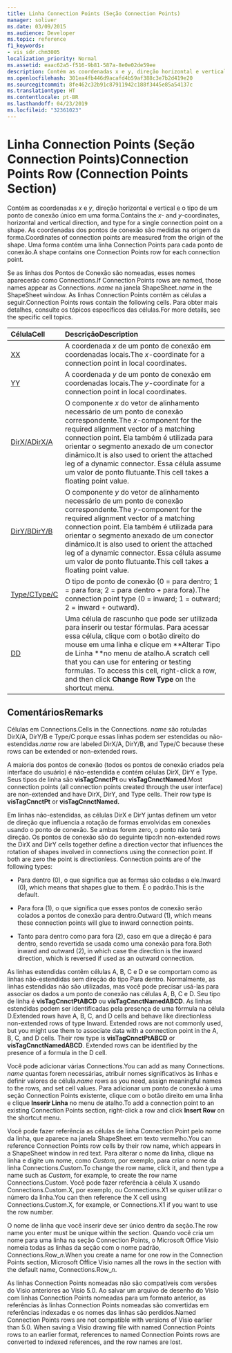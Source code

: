 ```yaml
---
title: Linha Connection Points (Seção Connection Points)
manager: soliver
ms.date: 03/09/2015
ms.audience: Developer
ms.topic: reference
f1_keywords:
- vis_sdr.chm3005
localization_priority: Normal
ms.assetid: eaac62a5-f516-9b81-587a-8e0e02de59ee
description: Contém as coordenadas x e y, direção horizontal e vertical e o tipo de um ponto de conexão único em uma forma. As coordenadas dos pontos de conexão são medidas na origem da forma. Uma forma contém uma linha Connection Points para cada ponto de conexão.
ms.openlocfilehash: 301ea4fb446d9acafd4b59af388c3e7b2d419e20
ms.sourcegitcommit: 8fe462c32b91c87911942c188f3445e85a54137c
ms.translationtype: HT
ms.contentlocale: pt-BR
ms.lasthandoff: 04/23/2019
ms.locfileid: "32361023"
---
```

# <a name="connection-points-row-connection-points-section"></a><span data-ttu-id="19dbf-105">Linha Connection Points (Seção Connection Points)</span><span class="sxs-lookup"><span data-stu-id="19dbf-105">Connection Points Row (Connection Points Section)</span></span>

<span data-ttu-id="19dbf-106">Contém as coordenadas *x* e *y*, direção horizontal e vertical e o tipo de um ponto de conexão único em uma forma.</span><span class="sxs-lookup"><span data-stu-id="19dbf-106">Contains the *x*- and *y*-coordinates, horizontal and vertical direction, and type for a single connection point on a shape.</span></span> <span data-ttu-id="19dbf-107">As coordenadas dos pontos de conexão são medidas na origem da forma.</span><span class="sxs-lookup"><span data-stu-id="19dbf-107">Coordinates of connection points are measured from the origin of the shape.</span></span> <span data-ttu-id="19dbf-108">Uma forma contém uma linha Connection Points para cada ponto de conexão.</span><span class="sxs-lookup"><span data-stu-id="19dbf-108">A shape contains one Connection Points row for each connection point.</span></span> 
  
<span data-ttu-id="19dbf-109">Se as linhas dos Pontos de Conexão são nomeadas, esses nomes aparecerão como Connections.</span><span class="sxs-lookup"><span data-stu-id="19dbf-109">If Connection Points rows are named, those names appear as Connections.</span></span> <span data-ttu-id="19dbf-110">*name* na janela ShapeSheet.</span><span class="sxs-lookup"><span data-stu-id="19dbf-110">*name* in the ShapeSheet window.</span></span> <span data-ttu-id="19dbf-111">As linhas Connection Points contêm as células a seguir.</span><span class="sxs-lookup"><span data-stu-id="19dbf-111">Connection Points rows contain the following cells.</span></span> <span data-ttu-id="19dbf-112">Para obter mais detalhes, consulte os tópicos específicos das células.</span><span class="sxs-lookup"><span data-stu-id="19dbf-112">For more details, see the specific cell topics.</span></span> 
  
|<span data-ttu-id="19dbf-113">**Célula**</span><span class="sxs-lookup"><span data-stu-id="19dbf-113">**Cell**</span></span>|<span data-ttu-id="19dbf-114">**Descrição**</span><span class="sxs-lookup"><span data-stu-id="19dbf-114">**Description**</span></span>|
|:-----|:-----|
|[<span data-ttu-id="19dbf-115">X</span><span class="sxs-lookup"><span data-stu-id="19dbf-115">X</span></span>](x-cell-connection-points-section.md) <br/> |<span data-ttu-id="19dbf-116">A coordenada *x* de um ponto de conexão em coordenadas locais.</span><span class="sxs-lookup"><span data-stu-id="19dbf-116">The *x*-coordinate for a connection point in local coordinates.</span></span>  <br/> |
|[<span data-ttu-id="19dbf-117">Y</span><span class="sxs-lookup"><span data-stu-id="19dbf-117">Y</span></span>](y-cell-connection-points-section.md) <br/> |<span data-ttu-id="19dbf-118">A coordenada *y* de um ponto de conexão em coordenadas locais.</span><span class="sxs-lookup"><span data-stu-id="19dbf-118">The *y*-coordinate for a connection point in local coordinates.</span></span>  <br/> |
|[<span data-ttu-id="19dbf-119">DirX/A</span><span class="sxs-lookup"><span data-stu-id="19dbf-119">DirX/A</span></span>](dirxa-cell-connection-points-section.md) <br/> |<span data-ttu-id="19dbf-120">O componente *x* do vetor de alinhamento necessário de um ponto de conexão correspondente.</span><span class="sxs-lookup"><span data-stu-id="19dbf-120">The *x*-component for the required alignment vector of a matching connection point.</span></span> <span data-ttu-id="19dbf-121">Ela também é utilizada para orientar o segmento anexado de um conector dinâmico.</span><span class="sxs-lookup"><span data-stu-id="19dbf-121">It is also used to orient the attached leg of a dynamic connector.</span></span> <span data-ttu-id="19dbf-122">Essa célula assume um valor de ponto flutuante.</span><span class="sxs-lookup"><span data-stu-id="19dbf-122">This cell takes a floating point value.</span></span>  <br/> |
|[<span data-ttu-id="19dbf-123">DirY/B</span><span class="sxs-lookup"><span data-stu-id="19dbf-123">DirY/B</span></span>](diryb-cell-connection-points-section.md) <br/> |<span data-ttu-id="19dbf-124">O componente *y* do vetor de alinhamento necessário de um ponto de conexão correspondente.</span><span class="sxs-lookup"><span data-stu-id="19dbf-124">The *y*-component for the required alignment vector of a matching connection point.</span></span> <span data-ttu-id="19dbf-125">Ela também é utilizada para orientar o segmento anexado de um conector dinâmico.</span><span class="sxs-lookup"><span data-stu-id="19dbf-125">It is also used to orient the attached leg of a dynamic connector.</span></span> <span data-ttu-id="19dbf-126">Essa célula assume um valor de ponto flutuante.</span><span class="sxs-lookup"><span data-stu-id="19dbf-126">This cell takes a floating point value.</span></span>  <br/> |
|[<span data-ttu-id="19dbf-127">Type/C</span><span class="sxs-lookup"><span data-stu-id="19dbf-127">Type/C</span></span>](typec-cell-connection-points-section.md) <br/> |<span data-ttu-id="19dbf-128">O tipo de ponto de conexão (0 = para dentro; 1 = para fora; 2 = para dentro + para fora).</span><span class="sxs-lookup"><span data-stu-id="19dbf-128">The connection point type (0 = inward; 1 = outward; 2 = inward + outward).</span></span>  <br/> |
|[<span data-ttu-id="19dbf-129">D</span><span class="sxs-lookup"><span data-stu-id="19dbf-129">D</span></span>](d-cell-connection-points-section.md) <br/> |<span data-ttu-id="19dbf-p106">Uma célula de rascunho que pode ser utilizada para inserir ou testar fórmulas. Para acessar essa célula, clique com o botão direito do mouse em uma linha e clique em \*\*Alterar Tipo de Linha \*\*no menu de atalho.</span><span class="sxs-lookup"><span data-stu-id="19dbf-p106">A scratch cell that you can use for entering or testing formulas. To access this cell, right-click a row, and then click **Change Row Type** on the shortcut menu.  </span></span><br/> |
   
## <a name="remarks"></a><span data-ttu-id="19dbf-132">Comentários</span><span class="sxs-lookup"><span data-stu-id="19dbf-132">Remarks</span></span>

<span data-ttu-id="19dbf-133">Células em Connections.</span><span class="sxs-lookup"><span data-stu-id="19dbf-133">Cells in the Connections.</span></span> <span data-ttu-id="19dbf-134">*name* são rotuladas DirX/A, DirY/B e Type/C porque essas linhas podem ser estendidas ou não-estendidas.</span><span class="sxs-lookup"><span data-stu-id="19dbf-134">*name* row are labeled DirX/A, DirY/B, and Type/C because these rows can be extended or non-extended rows.</span></span> 
  
<span data-ttu-id="19dbf-p108">A maioria dos pontos de conexão (todos os pontos de conexão criados pela interface do usuário) é não-estendida e contém células DirX, DirY e Type. Seus tipos de linha são **visTagCnnctPt** ou **visTagCnnctNamed**.</span><span class="sxs-lookup"><span data-stu-id="19dbf-p108">Most connection points (all connection points created through the user interface) are non-extended and have DirX, DirY, and Type cells. Their row type is **visTagCnnctPt** or **visTagCnnctNamed.**</span></span>
  
<span data-ttu-id="19dbf-p109">Em linhas não-estendidas, as células DirX e DirY juntas definem um vetor de direção que influencia a rotação de formas envolvidas em conexões usando o ponto de conexão. Se ambas forem zero, o ponto não terá direção. Os pontos de conexão são do seguinte tipo:</span><span class="sxs-lookup"><span data-stu-id="19dbf-p109">In non-extended rows the DirX and DirY cells together define a direction vector that influences the rotation of shapes involved in connections using the connection point. If both are zero the point is directionless. Connection points are of the following types:</span></span>
  
- <span data-ttu-id="19dbf-140">Para dentro (0), o que significa que as formas são coladas a ele.</span><span class="sxs-lookup"><span data-stu-id="19dbf-140">Inward (0), which means that shapes glue to them.</span></span> <span data-ttu-id="19dbf-141">É o padrão.</span><span class="sxs-lookup"><span data-stu-id="19dbf-141">This is the default.</span></span>
    
- <span data-ttu-id="19dbf-142">Para fora (1), o que significa que esses pontos de conexão serão colados a pontos de conexão para dentro.</span><span class="sxs-lookup"><span data-stu-id="19dbf-142">Outward (1), which means these connection points will glue to inward connection points.</span></span>
    
- <span data-ttu-id="19dbf-143">Tanto para dentro como para fora (2), caso em que a direção é para dentro, sendo revertida se usada como uma conexão para fora.</span><span class="sxs-lookup"><span data-stu-id="19dbf-143">Both inward and outward (2), in which case the direction is the inward direction, which is reversed if used as an outward connection.</span></span>
    
<span data-ttu-id="19dbf-p111">As linhas estendidas contêm células A, B, C e D e se comportam como as linhas não-estendidas sem direção do tipo Para dentro. Normalmente, as linhas estendidas não são utilizadas, mas você pode precisar usá-las para associar os dados a um ponto de conexão nas células A, B, C e D. Seu tipo de linha é **visTagCnnctPtABCD** ou **visTagCnnctNamedABCD**. As linhas estendidas podem ser identificadas pela presença de uma fórmula na célula D.</span><span class="sxs-lookup"><span data-stu-id="19dbf-p111">Extended rows have A, B, C, and D cells and behave like directionless non-extended rows of type Inward. Extended rows are not commonly used, but you might use them to associate data with a connection point in the A, B, C, and D cells. Their row type is **visTagCnnctPtABCD** or **visTagCnnctNamedABCD**. Extended rows can be identified by the presence of a formula in the D cell.</span></span> 
  
 <span data-ttu-id="19dbf-148">Você pode adicionar várias Connections.</span><span class="sxs-lookup"><span data-stu-id="19dbf-148">You can add as many Connections.</span></span>  <span data-ttu-id="19dbf-149">*name* quantas forem necessárias, atribuir nomes significativos às linhas e definir valores de célula.</span><span class="sxs-lookup"><span data-stu-id="19dbf-149">*name* rows as you need, assign meaningful names to the rows, and set cell values.</span></span> <span data-ttu-id="19dbf-150">Para adicionar um ponto de conexão à uma seção Connection Points existente, clique com o botão direito em uma linha e clique **Inserir Linha** no menu de atalho.</span><span class="sxs-lookup"><span data-stu-id="19dbf-150">To add a connection point to an existing Connection Points section, right-click a row and click **Insert Row** on the shortcut menu.</span></span> 
  
<span data-ttu-id="19dbf-151">Você pode fazer referência as células de linha Connection Point pelo nome da linha, que aparece na janela ShapeSheet em texto vermelho.</span><span class="sxs-lookup"><span data-stu-id="19dbf-151">You can reference Connection Points row cells by their row name, which appears in a ShapeSheet window in red text.</span></span> <span data-ttu-id="19dbf-152">Para alterar o nome da linha, clique na linha e digite um nome, como *Custom*, por exemplo, para criar o nome da linha Connections.Custom.</span><span class="sxs-lookup"><span data-stu-id="19dbf-152">To change the row name, click it, and then type a name such as *Custom*, for example, to create the row name Connections.Custom.</span></span> <span data-ttu-id="19dbf-153">Você pode fazer referência à célula X usando Connections.Custom.X, por exemplo, ou Connections.X1 se quiser utilizar o número da linha.</span><span class="sxs-lookup"><span data-stu-id="19dbf-153">You can then reference the X cell using Connections.Custom.X, for example, or Connections.X1 if you want to use the row number.</span></span> 
  
<span data-ttu-id="19dbf-154">O nome de linha que você inserir deve ser único dentro da seção.</span><span class="sxs-lookup"><span data-stu-id="19dbf-154">The row name you enter must be unique within the section.</span></span> <span data-ttu-id="19dbf-155">Quando você cria um nome para uma linha na seção Connection Points, o Microsoft Office Visio nomeia todas as linhas da seção com o nome padrão, Connections.Row_*n*.</span><span class="sxs-lookup"><span data-stu-id="19dbf-155">When you create a name for one row in the Connection Points section, Microsoft Office Visio names all the rows in the section with the default name, Connections.Row_*n*.</span></span> 
  
<span data-ttu-id="19dbf-p115">As linhas Connection Points nomeadas não são compatíveis com versões do Visio anteriores ao Visio 5.0. Ao salvar um arquivo de desenho do Visio com linhas Connection Points nomeadas para um formato anterior, as referências às linhas Connection Points nomeadas são convertidas em referências indexadas e os nomes das linhas são perdidos.</span><span class="sxs-lookup"><span data-stu-id="19dbf-p115">Named Connection Points rows are not compatible with versions of Visio earlier than 5.0. When saving a Visio drawing file with named Connection Points rows to an earlier format, references to named Connection Points rows are converted to indexed references, and the row names are lost.</span></span>
  

